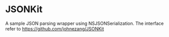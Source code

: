 JSONKit
=======

A sample JSON parsing wrapper using NSJSONSerialization. The interface refer to https://github.com/johnezang/JSONKit
